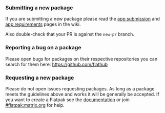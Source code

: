 ### Submitting a new package

If you are submitting a new package please read the [app submission](https://github.com/flathub/flathub/wiki/App-Submission) and [app requirements](https://github.com/flathub/flathub/wiki/App-Requirements) pages in the wiki.

Also double-check that your PR is against the `new-pr` branch.

### Reporting a bug on a package

Please open bugs for packages on their respective repositories you can search for them here: https://github.com/flathub

### Requesting a new package

Please do not open issues requesting packages. As long as a package meets the guidelines above and works it will be
generally be accepted. If you want to create a Flatpak see the [documentation](https://flatpak.readthedocs.io/en/latest/)
or join [#flatpak:matrix.org](https://matrix.to/#/#flatpak:matrix.org) for help.
